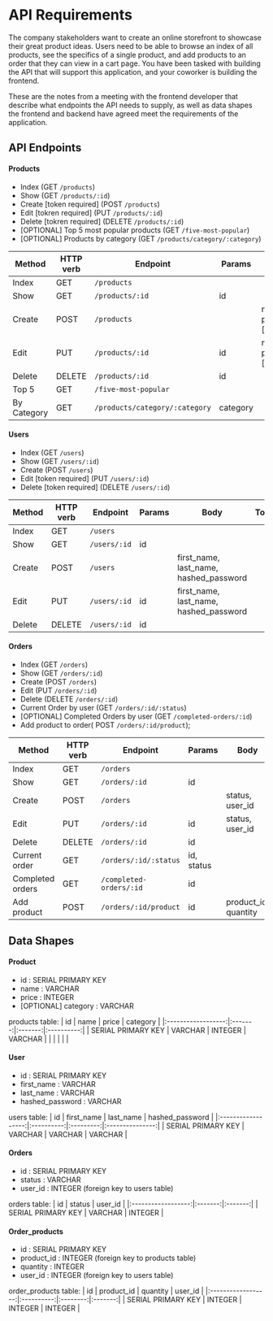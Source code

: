 # API Requirements

The company stakeholders want to create an online storefront to showcase their great product ideas. Users need to be able to browse an index of all products, see the specifics of a single product, and add products to an order that they can view in a cart page. You have been tasked with building the API that will support this application, and your coworker is building the frontend.

These are the notes from a meeting with the frontend developer that describe what endpoints the API needs to supply, as well as data shapes the frontend and backend have agreed meet the requirements of the application.

## API Endpoints

#### Products

- Index (GET `/products`)
- Show (GET `/products/:id`)
- Create [token required] (POST `/products`)
- Edit [tokren required] (PUT `/products/:id`)
- Delete [tokren required] (DELETE `/products/:id`)
- [OPTIONAL] Top 5 most popular products (GET `/five-most-popular`)
- [OPTIONAL] Products by category (GET `/products/category/:category`)

| Method      | HTTP verb | Endpoint                       | Params   | Body                    |  Token  |
| ----------- | --------- | ------------------------------ | -------- | ----------------------- | :-----: |
| Index       | GET       | `/products`                    |          |                         |         |
| Show        | GET       | `/products/:id`                | id       |                         |         |
| Create      | POST      | `/products`                    |          | name, price, [category] | &check; |
| Edit        | PUT       | `/products/:id`                | id       | name, price, [category] | &check; |
| Delete      | DELETE    | `/products/:id`                | id       |                         | &check; |
| Top 5       | GET       | `/five-most-popular`           |          |                         |         |
| By Category | GET       | `/products/category/:category` | category |                         |         |

#### Users

- Index (GET `/users`)
- Show (GET `/users/:id`)
- Create (POST `/users`)
- Edit [token required] (PUT `/users/:id`)
- Delete [token required] (DELETE `/users/:id`)

| Method | HTTP verb | Endpoint     | Params | Body                                   |  Token  |
| ------ | --------- | ------------ | ------ | -------------------------------------- | :-----: |
| Index  | GET       | `/users`     |        |                                        |         |
| Show   | GET       | `/users/:id` | id     |                                        |         |
| Create | POST      | `/users`     |        | first_name, last_name, hashed_password |         |
| Edit   | PUT       | `/users/:id` | id     | first_name, last_name, hashed_password | &check; |
| Delete | DELETE    | `/users/:id` | id     |                                        | &check; |

#### Orders

- Index (GET `/orders`)
- Show (GET `/orders/:id`)
- Create (POST `/orders`)
- Edit (PUT `/orders/:id`)
- Delete (DELETE `/orders/:id`)
- Current Order by user (GET `/orders/:id/:status`)
- [OPTIONAL] Completed Orders by user (GET `/completed-orders/:id`)
- Add product to order( POST `/orders/:id/product`);

| Method           | HTTP verb | Endpoint                | Params     | Body                 |  Token  |
| ---------------- | --------- | ----------------------- | ---------- | -------------------- | :-----: |
| Index            | GET       | `/orders`               |            |                      | &check; |
| Show             | GET       | `/orders/:id`           | id         |                      | &check; |
| Create           | POST      | `/orders`               |            | status, user_id      |         |
| Edit             | PUT       | `/orders/:id`           | id         | status, user_id      | &check; |
| Delete           | DELETE    | `/orders/:id`           | id         |                      | &check; |
| Current order    | GET       | `/orders/:id/:status`   | id, status |                      | &check; |
| Completed orders | GET       | `/completed-orders/:id` | id         |                      | &check; |
| Add product      | POST      | `/orders/:id/product`   | id         | product_id, quantity |         |

## Data Shapes

#### Product

- id : SERIAL PRIMARY KEY
- name : VARCHAR
- price : INTEGER
- [OPTIONAL] category : VARCHAR

products table:
| id | name | price | category |
|:------------------:|:-------:|:-------:|:----------:|
| SERIAL PRIMARY KEY | VARCHAR | INTEGER | VARCHAR |
| | | | |

#### User

- id : SERIAL PRIMARY KEY
- first_name : VARCHAR
- last_name : VARCHAR
- hashed_password : VARCHAR

users table:
| id | first_name | last_name | hashed_password |
|:------------------:|:----------:|:---------:|:---------------:|
| SERIAL PRIMARY KEY | VARCHAR | VARCHAR | VARCHAR |

#### Orders

- id : SERIAL PRIMARY KEY
- status : VARCHAR
- user_id : INTEGER (foreign key to users table)

orders table:
| id | status | user_id |
|:------------------:|:-------:|:-------:|
| SERIAL PRIMARY KEY | VARCHAR | INTEGER |

#### Order_products

- id : SERIAL PRIMARY KEY
- product_id : INTEGER (foreign key to products table)
- quantity : INTEGER
- user_id : INTEGER (foreign key to users table)

order_products table:
| id | product_id | quantity | user_id |
|:------------------:|:----------:|:--------:|:-------:|
| SERIAL PRIMARY KEY | INTEGER | INTEGER | INTEGER |
